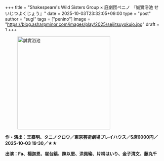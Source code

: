 +++
title = "Shakespeare's Wild Sisters Group × 庭劇団ペニノ 『誠實浴池 せいじつよくじょう』"
date = 2025-10-03T23:32:05+09:00
type = "post"
author = "sugi"
tags = ["penino"]
image = "https://blog.asharpminor.com/images/play/2025/seijitsuyokujo.jpg"
draft = 1
+++
<figure class="alignleft"><img src="/images/play/2025/seijitsuyokujo.jpg" alt="誠實浴池" style="width: 300px !important;"></figure>

**作・演出：王嘉明、タニノクロウ／東京芸術劇場プレイハウス／S席6000円／2025-10-03 19:30／★★**

**出演：Fa、楊迦恩、崔台鎬、陳以恩、洪佩瑜、片桐はいり、金子清文、藤丸千**